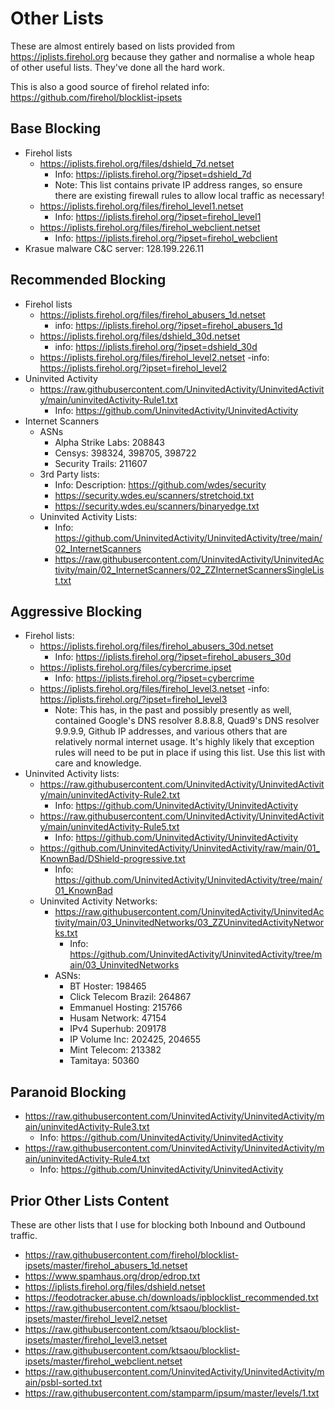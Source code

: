 # Other Lists

These are almost entirely based on lists provided from https://iplists.firehol.org because they gather and normalise a whole heap of other useful lists. They've done all the hard work. 

This is also a good source of firehol related info: https://github.com/firehol/blocklist-ipsets

## Base Blocking

- Firehol lists
  - https://iplists.firehol.org/files/dshield_7d.netset
    - Info: https://iplists.firehol.org/?ipset=dshield_7d
    - Note: This list contains private IP address ranges, so ensure there are existing firewall rules to allow local traffic as necessary!
  - https://iplists.firehol.org/files/firehol_level1.netset
    - Info: https://iplists.firehol.org/?ipset=firehol_level1
  - https://iplists.firehol.org/files/firehol_webclient.netset
    - Info: https://iplists.firehol.org/?ipset=firehol_webclient
- Krasue malware C&C server: 128.199.226.11

## Recommended Blocking

- Firehol lists
  - https://iplists.firehol.org/files/firehol_abusers_1d.netset
    - info: https://iplists.firehol.org/?ipset=firehol_abusers_1d
  - https://iplists.firehol.org/files/dshield_30d.netset
    - info: https://iplists.firehol.org/?ipset=dshield_30d
  - https://iplists.firehol.org/files/firehol_level2.netset
    -info: https://iplists.firehol.org/?ipset=firehol_level2
- Uninvited Activity
  - https://raw.githubusercontent.com/UninvitedActivity/UninvitedActivity/main/uninvitedActivity-Rule1.txt
    - Info: https://github.com/UninvitedActivity/UninvitedActivity
- Internet Scanners
  - ASNs
    - Alpha Strike Labs: 208843
    - Censys: 398324, 398705, 398722
    - Security Trails: 211607
  - 3rd Party lists:
    - Info: Description: https://github.com/wdes/security
    - https://security.wdes.eu/scanners/stretchoid.txt
    - https://security.wdes.eu/scanners/binaryedge.txt
  - Uninvited Activity Lists:
    - Info: https://github.com/UninvitedActivity/UninvitedActivity/tree/main/02_InternetScanners
    - https://raw.githubusercontent.com/UninvitedActivity/UninvitedActivity/main/02_InternetScanners/02_ZZInternetScannersSingleList.txt 

## Aggressive Blocking

- Firehol lists:
  - https://iplists.firehol.org/files/firehol_abusers_30d.netset
    - Info: https://iplists.firehol.org/?ipset=firehol_abusers_30d
  - https://iplists.firehol.org/files/cybercrime.ipset
    - Info: https://iplists.firehol.org/?ipset=cybercrime
  - https://iplists.firehol.org/files/firehol_level3.netset
    -info: https://iplists.firehol.org/?ipset=firehol_level3
    - Note: This has, in the past and possibly presently as well, contained Google's DNS resolver 8.8.8.8, Quad9's DNS resolver 9.9.9.9, Github IP addresses, and various others that are relatively normal internet usage. It's highly likely that exception rules will need to be put in place if using this list. Use this list with care and knowledge.
- Uninvited Activity lists:
  - https://raw.githubusercontent.com/UninvitedActivity/UninvitedActivity/main/uninvitedActivity-Rule2.txt
    - Info: https://github.com/UninvitedActivity/UninvitedActivity
  - https://raw.githubusercontent.com/UninvitedActivity/UninvitedActivity/main/uninvitedActivity-Rule5.txt
    - Info: https://github.com/UninvitedActivity/UninvitedActivity
  - https://github.com/UninvitedActivity/UninvitedActivity/raw/main/01_KnownBad/DShield-progressive.txt
    - Info: https://github.com/UninvitedActivity/UninvitedActivity/tree/main/01_KnownBad
  - Uninvited Activity Networks:
    - https://raw.githubusercontent.com/UninvitedActivity/UninvitedActivity/main/03_UninvitedNetworks/03_ZZUninvitedActivityNetworks.txt
      - Info: https://github.com/UninvitedActivity/UninvitedActivity/tree/main/03_UninvitedNetworks
    - ASNs:
      - BT Hoster: 198465
      - Click Telecom Brazil: 264867
      - Emmanuel Hosting: 215766
      - Husam Network: 47154
      - IPv4 Superhub: 209178
      - IP Volume Inc: 202425, 204655
      - Mint Telecom: 213382
      - Tamitaya: 50360

## Paranoid Blocking

- https://raw.githubusercontent.com/UninvitedActivity/UninvitedActivity/main/uninvitedActivity-Rule3.txt
  - Info: https://github.com/UninvitedActivity/UninvitedActivity
- https://raw.githubusercontent.com/UninvitedActivity/UninvitedActivity/main/uninvitedActivity-Rule4.txt
  - Info: https://github.com/UninvitedActivity/UninvitedActivity

## Prior Other Lists Content

These are other lists that I use for blocking both Inbound and Outbound traffic.

- https://raw.githubusercontent.com/firehol/blocklist-ipsets/master/firehol_abusers_1d.netset
- https://www.spamhaus.org/drop/edrop.txt
- https://iplists.firehol.org/files/dshield.netset
- https://feodotracker.abuse.ch/downloads/ipblocklist_recommended.txt
- https://raw.githubusercontent.com/ktsaou/blocklist-ipsets/master/firehol_level2.netset
- https://raw.githubusercontent.com/ktsaou/blocklist-ipsets/master/firehol_level3.netset
- https://raw.githubusercontent.com/ktsaou/blocklist-ipsets/master/firehol_webclient.netset
- https://raw.githubusercontent.com/UninvitedActivity/UninvitedActivity/main/psbl-sorted.txt
- https://raw.githubusercontent.com/stamparm/ipsum/master/levels/1.txt
